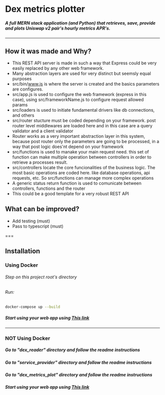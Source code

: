 # Dex metrics plotter

##### A full MERN stack application (and Python) that retrieves, save, provide and plots Uniswap v2 pair's hourly metrics APR's.

---

## How it was made and Why?

- This REST API server is made in such a way that Express could be very easily replaced by any other web framework.
- Many abstraction layers are used for very distinct but seemsly equal purposes
- src/bin/www.js is where the server is created and the basics parameters are configures.
- src/app.js is used to configure the web framework (express in this case), using src/frameworkName.js to configure request allowed params
- src/loaders is used to initiate fundamental drivers like db connections, and others
- src/router stucture must be coded depending on your framework. post router level middlewares are loaded here and in this case are a query validator and a client validator
- Router works as a very important abstraction layer in this system, because post router only the parameters are going to be processed, in a way that post logic does'nt depend on your framework
- src/functions is used to manake your main request need. this set of function can make multiple operation between controllers in order to retrieve a processes result.
- src/controllers locate the core funcionalities of the business logic. The most basic operations are coded here. like database operations, api requests, etc. So src/functions can manage more complex operations
- A generic status return function is used to comunicate between controllers, functions and the router
- This could be a good template for a very robust REST API

## What can be improved?

- Add testing (must)
- Pass to typescript (must)

===

## Installation

### Using Docker

###### Step on this project root's directory

###### Run:

```sh
docker-compose up --build
```

##### Start using your web app using [This link][pllg]

---

### NOT Using Docker

##### Go to "dex_reader" directory and follow the readme instructions

##### Go to "service_provider" directory and follow the readme instructions

##### Go to "dex_metrics_plot" directory and follow the readme instructions

##### Start using your web app using [This link][pllg]

[pllg]: https://localhost:3000

